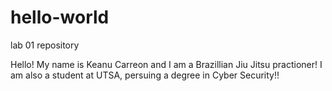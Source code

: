 # hello-world
lab 01 repository 

Hello! My name is Keanu Carreon and I am a Brazillian Jiu Jitsu practioner! I am also a student at UTSA, persuing a degree in Cyber Security!!
